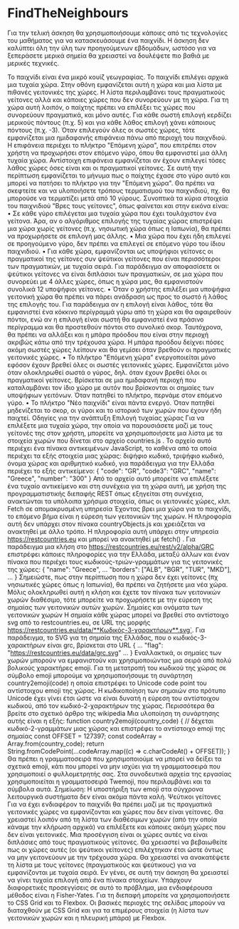 # FindTheNeighbours

Για την τελική άσκηση θα χρησιμοποιήσουμε κάποιες από τις τεχνολογίες του μαθήματος για να κατασκευάσουμε ένα παιχνίδι. Η άσκηση δεν καλύπτει όλη την ύλη των προηγούμενων εβδομάδων, ωστόσο για να ξεπεράσετε μερικά σημεία θα χρειαστεί να δουλέψετε πιο βαθιά με μερικές τεχνικές.
 
Το παιχνίδι είναι ένα μικρό κουίζ γεωγραφίας. Το παιχνίδι επιλέγει αρχικά μια τυχαία χώρα. Στην οθόνη εμφανίζεται αυτή η χώρα και μια λίστα με πιθανές γειτονικές της χώρες. Η λίστα περιλαμβάνει τους πραγματικούς γείτονες αλλά και κάποιες χώρες που δεν συνορεύουν με τη χώρα.
Για τη χώρα αυτή λοιπόν, ο παίχτης πρέπει να επιλέξει τις χώρες που συνορεύουν πραγματικά, και μόνο αυτές. Για κάθε σωστή επιλογή κερδίζει μερικούς πόντους (π.χ. 5) και για κάθε λάθος επιλογή χάνει κάποιους πόντους (π.χ. -3). Όταν επιλεγούν όλες οι σωστές χώρες, τότε εμφανίζεται μια ημιδαφανής επιφάνεια πάνω από περιοχή του παιχνδιού. Η επιφάνεια περιέχει το πλήκτρο "Επόμενη χώρα", που επιτρέπει στον χρήστη να προχωρήσει στον επόμενο γύρο, όπου θα εμφανιστεί μια άλλη τυχαία χώρα.
Αντίστοιχη επιφάνεια εμφανίζεται αν έχουν επιλεγεί τόσες λάθος χώρες όσες είναι και οι πραγματικοί γείτονες. Σε αυτή την περίπτωση εμφανίζεται το μήνυμα πως ο παίχτης έχασε στο γύρο αυτό και μπορεί να πατήσει το πλήκτρο για την "Επόμενη χώρα".
Θα πρέπει να σκεφτείτε και να υλοποιήσετε τρόπους τερματισμού του παιχνιδιού, πχ. θα μπορούσε να τερματίζει μετά από 10 γύρους. Συνοπτικά τα κύρια στοιχεία του παιχνιδιού "Βρες τους γείτονες", όπως φαίνεται και στην εικόνα είναι:
•	Σε κάθε γύρο επιλέγεται μια τυχαία χώρα που έχει τουλάχιστον ένα γείτονα. Άρα, αν ο αλγόριθμος επιλογής της τυχαίας χώρας επιστρέψει μια χώρα χωρίς γείτονες (π.χ. νησιωτική χώρα όπως η Ιαπωνία), θα πρέπει να προχωρήσετε σε επιλογή μας άλλης.
•	Μια χώρα που έχει ήδη επιλεγεί σε προηγούμενο γύρο, δεν πρέπει να επιλεγεί σε επόμενο γύρο του ίδιου παιχνιδιού.
•	Για κάθε χώρα, εμφανίζονται ως υποψήφιοι γείτονες οι πραγματικοί της γείτονες συν ψεύτικοι γείτονες που είναι περισσότεροι των πραγματικών, με τυχαία σειρά. Για παράδειγμα αν αποφασίσετε οι ψεύτικοι γείτονες να είναι διπλάσιοι των πραγματικών, σε μια χώρα που συνορεύει με 4 άλλες χώρες, όπως η χώρα μας, θα εμφανιστούν συνολικά 12 υποψήφιοι γείτονες.
•	Όταν ο χρήστης επιλέξει μια υποψήφια γειτονική χώρα θα πρέπει να πάρει ανάδραση ως προς το σωστό ή λάθος της επιλογής του. Για παράδειγμα αν η επιλογή είναι λάθος, τότε θα εμφανιστεί ένα κόκκινο περίγραμμά γύρω από τη χώρα και θα αφαιρεθούν πόντοι, ενώ αν η επιλογή είναι σωστή θα εμφανιστεί ένα πράσινο περίγραμμα και θα προστεθούν πόντοι στο συνολικό σκορ. Ταυτόχρονα, θα πρέπει να αλλάξει και η μπάρα πρόοδου που είναι στην περιοχή ακριβώς κάτω από την τρέχουσα χώρα. Η μπάρα προόδου δείχνει πόσες ακόμη σωστές χώρες λείπουν και θα γεμίσει όταν βρεθούν οι πραγματικές γειτονικές χώρες.
•	Το πλήκτρο "Επόμενη χώρα" ενεργοποιείται μόνο εφόσον έχουν βρεθεί όλες οι σωστές γειτονικές χώρες. Εμφανίζεται μόνο όταν ολοκληρωθεί σωστά ο γύρος, δηλ. όταν έχουν βρεθεί όλοι οι πραγματικοί γείτονες. Βρίσκεται σε μια ημιδαφανή περιοχή που καταλαμβάνει τον ίδιο χώρο με αυτόν που βρίσκονται οι σημαίες των υποψήφιων γειτόνων. Όταν πατηθεί το πλήκτρο, περνάμε στον επόμενο γύρο.
•	Το πλήκτρο "Νέο παιχνίδι" είναι πάντα ενεργό. Όταν πατηθεί μηδενίζεται το σκορ, οι γύροι και το ιστορικό των χωρών που έχουν ήδη παιχτεί.
Οδηγίες για την ανάπτυξη
Επιλογή τυχαίας χώρας
Για να επιλέξετε μια τυχαία χώρα, την οποία να παρουσιάσετε μαζί με τους γείτονές της στον χρήστη, μπορείτε να χρησιμοποιήσετε μια λίστα με τα στοιχεία χωρών που δίνεται στο αρχείο countries.js . Το αρχείο αυτό περιέχει ένα πίνακα αντικειμένων JavaScript, το καθένα από τα οποία περιέχει τα εξής στοιχεία μιας χώρας: διψήφιο κωδικό, τριψήφιο κωδικό, όνομα χώρας και αριθμητικό κωδικό, για παράδειγμα για την Ελλάδα περιέχει το εξής αντικείμενο:
{
    "code": "GR",
    "code3": "GRC",
    "name": "Greece",
    "number": "300"
}
Από το αρχείο αυτό μπορείτε να επιλέξετε ένα τυχαίο αντικείμενο και στη συνέχεια για τη χώρα αυτή, με χρήση της προγραμματιστικής διεπαφής REST όπως εξηγείται στη συνέχεια, ανακτώνται τα υπόλοιπα χρήσιμα στοιχεία, όπως οι γειτονικές χώρες, κλπ.
Fetch σε απομακρυσμένη υπηρεσία
Έχοντας βρει μια χώρα για το παιχνίδι, το επόμενο βήμα είναι η εύρεση των γειτονικών της χωρών. Η πληροφορία αυτή δεν υπάρχει στον πίνακα countryObjects.js και χρειάζεται να ανακτηθεί με άλλο τρόπο.
Η πληροφορία αυτή υπάρχει στην υπηρεσία https://restcountries.eu και μπορεί να ανακτηθεί με fetch() .
Για παράδειγμα μια κλήση στο https://restcountries.eu/rest/v2/alpha/GRC επιστρέφει κάποιες πληροφορίες για την Ελλάδα, μεταξύ άλλων και έναν πίνακα που περιέχει τους κωδικούς-τριών-γραμμάτων για τις γειτονικές της χώρες:
{
    "name": "Greece",
    ...
    "borders": ["ALB", "BGR", "TUR", "MKD"],
    ...
}
Σημειώστε, πως στην περίπτωση που η χώρα δεν έχει γείτονες (πχ νησιωτικές χώρες όπως η Ιαπωνία), θα πρέπει να ζητήσετε μια νέα χώρα.
Μόλις ολοκληρωθεί αυτή η κλήση και έχετε τον πίνακα των γειτονικών χωρών διαθέσιμο, τότε μπορείτε να προχωρήσετε με την εύρεση της σημαίας των γειτονικών αυτών χωρών.
Σημαίες και ονόματα των γειτονικών χωρών
Η σημαία κάθε χώρας μπορεί να βρεθεί στο αντίστοιχο svg από το restcountries.eu, σε URL της μορφής https://restcountries.eu/data/**Κωδικός-3-χαρακτήρων**.svg`. Για παράδειγμα, το SVG για τη σημαία της Ελλάδας, που ο κωδικός-3-χαρακτήρων είναι grc, βρίσκεται στο URL
{
    ...
    "flag":    "https://restcountries.eu/data/grc.svg"
    ...
}
Εναλλακτικά, οι σημαίες των χωρών μπορούν να εμφανιστούν και χρησιμοποιώντας μια σειρά από πολύ βολικούς χαρακτήρες emoji. Για τη μετατροπή του κωδικού της χώρας σε σύμβολο emoji μπορούμε να χρησιμοποιήσουμε τη συνάρτηση country2emoji(code) η οποία επιστρέφει το Unicode code point του αντίστοιχου emoji της χώρας. Η κωδικοποίηση των σημαιών στο πρότυπο Unicode έχει γίνει έτσι ώστε να είναι δυνατή η εύρεση του αντίστοιχου κωδικού, από τον κωδικό-2-χαρακτήρων της χώρας. Περισσότερα θα βρείτε στο σχετικό άρθρο της wikipedia
Μια υλοποίηση τη συνάρτησης αυτής είναι η εξής:
function country2emoji(country_code) {
    // δέχεται κωδικό-2-γραμμάτων μιας χώρας και επιστρέφει το αντίστοιχο emoji της σημαίας
    const OFFSET = 127397;
    const codeArray = Array.from(country_code);
    return String.fromCodePoint(...codeArray.map((c) => c.charCodeAt() + OFFSET));
}
Θα πρέπει η γραμματοσειρά που χρησιμοποιούμε να μπορεί να δείξει τα σχετικά emoji, κάτι που μπορεί να μην ισχύει για τη γραμματοσειρά που χρησιμοποιεί ο φυλλομετρητής σας. Στα συνοδευτικά αρχεία της εργασίας χρησιμοποιείται η γραμματοσειρά Twemoji, που περιλαμβάνει και τα σύμβολα αυτά.
Σημείωση: Η υποστήριξη των emoji στα σύγχρονα λειτουργικά συστήματα δεν είναι ακόμα πάντα καλή.
Ψεύτικοι γείτονες
Για να έχει ενδιαφέρον το παιχνίδι θα πρέπει μαζί με τις πραγματικά γειτονικές χώρες να εμφανίζονται και χώρες που δεν είναι γείτονες. Θα χρειαστεί λοιπόν από τη λίστα των διαθέσιμων χωρών (από την οποία κάναμε την κλήρωση αρχικά) να επιλέξετε και κάποιες ακόμη χώρες που δεν είναι γειτονικές. Μια προσέγγιση είναι οι χώρες αυτές να είναι διπλάσιες από τους πραγματικούς γείτονες. Θα χρειαστεί να βεβαιωθείτε πως οι χώρες αυτές (οι ψεύτικοι γείτονες) επιλέχτηκαν έτσι ώστε όντως να μην γειτονεύουν με την τρέχουσα χώρα.
Θα χρειαστεί να ανακατέψετε τη λίστα με τους γείτονες (πραγματικούς και ψεύτικους) για να εμφανίζονται με τυχαία σειρά.
Εν γένει, σε αυτή την άσκηση θα χρειαστεί να γίνει τυχαία επιλογή από ένα πίνακα στοιχείων. Υπάρχουν διαφορετικές προσεγγίσεις σε αυτό το πρόβλημα, μια ενδιαφέρουσα μέθοδος είναι η Fisher-Yates.
Για τη διεπαφή μπορείτε να χρησιμοποιήσετε το CSS Grid και το Flexbox. Οι βασικές περιοχές της σελίδας μπορούν να διαταχθούν με CSS Grid και για τα επιμέρους στοιχεία (η λίστα των γειτονικών χωρών και η πλευρική μπάρα) με Flexbox.
 
